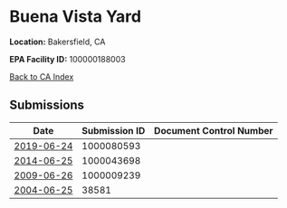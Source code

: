 # Buena Vista Yard

**Location:** Bakersfield, CA

**EPA Facility ID:** 100000188003

[Back to CA Index](../../index.md)

## Submissions

| Date | Submission ID | Document Control Number |
|------|--------------|-------------------------|
| [2019-06-24](submissions/1000080593.md) | 1000080593 |  |
| [2014-06-25](submissions/1000043698.md) | 1000043698 |  |
| [2009-06-26](submissions/1000009239.md) | 1000009239 |  |
| [2004-06-25](submissions/38581.md) | 38581 |  |
